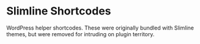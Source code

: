 Slimline Shortcodes
===================

WordPress helper shortcodes. These were originally bundled with Slimline themes, but were removed for intruding on plugin territory.
